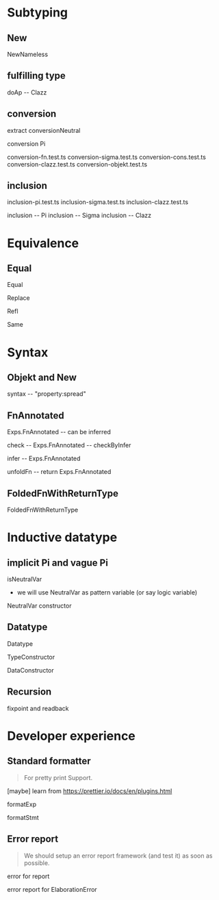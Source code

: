 # Subtyping

## New

NewNameless

## fulfilling type

doAp -- Clazz

## conversion

extract conversionNeutral

conversion Pi

conversion-fn.test.ts
conversion-sigma.test.ts
conversion-cons.test.ts
conversion-clazz.test.ts
conversion-objekt.test.ts

## inclusion

inclusion-pi.test.ts
inclusion-sigma.test.ts
inclusion-clazz.test.ts

inclusion -- Pi
inclusion -- Sigma
inclusion -- Clazz

# Equivalence

## Equal

Equal

Replace

Refl

Same

# Syntax

## Objekt and New

syntax -- "property:spread"

## FnAnnotated

Exps.FnAnnotated -- can be inferred

check -- Exps.FnAnnotated -- checkByInfer

infer -- Exps.FnAnnotated

unfoldFn -- return Exps.FnAnnotated

## FoldedFnWithReturnType

FoldedFnWithReturnType

# Inductive datatype

## implicit Pi and vague Pi

isNeutralVar

- we will use NeutralVar as pattern variable (or say logic variable)

NeutralVar constructor

## Datatype

Datatype

TypeConstructor

DataConstructor

## Recursion

fixpoint and readback

# Developer experience

## Standard formatter

> For pretty print Support.

[maybe] learn from https://prettier.io/docs/en/plugins.html

formatExp

formatStmt

## Error report

> We should setup an error report framework (and test it) as soon as possible.

error for report

error report for ElaborationError
